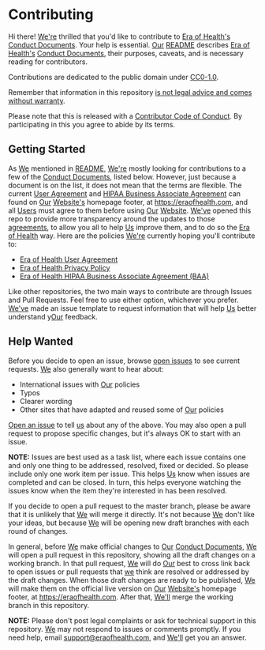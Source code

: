 # Contributing

Hi there! [We're](terminology.md#era-of-health) thrilled that you'd like to contribute to [Era of Health's](terminology.md#era-of-health) [Conduct Documents](terminology.md#conduct-documents). Your help is essential. [Our](terminology.md#era-of-health) [README](README.md) describes [Era of Health's](terminology.md#era-of-health) [Conduct Documents](terminology.md#conduct-documents), their purposes, caveats, and is necessary reading for contributors.

Contributions are dedicated to the public domain under [CC0-1.0](LICENSE.md).

Remember that information in this repository [is not legal advice and comes without warranty](README.md#disclaimer).

Please note that this is released with a [Contributor Code of Conduct](https://www.contributor-covenant.org/version/1/4/code-of-conduct). By participating in this you agree to abide by its terms.

## Getting Started

As [We](terminology.md#era-of-health) mentioned in [README](README.md), [We're](terminology.md#era-of-health) mostly looking for contributions to a few of the [Conduct Documents](terminology.md#conduct-documents), listed below. However, just because a document is on the list, it does not mean that the terms are flexible. The current [User Agreement](user-agreement.md) and [HIPAA Business Associate Agreement](hipaa-baa.md) can found on [Our](terminology.md#era-of-health) [Website's](terminology.md#website) homepage footer, at https://eraofhealth.com, and all [Users](terminology.md#users) must agree to them before using [Our](terminology.md#era-of-health) [Website](terminology.md#website). [We've](terminology.md#era-of-health) opened this repo to provide more transparency around the updates to those [agreements](terminology.md#agreement), to allow you all to help [Us](terminology.md#era-of-health) improve them, and to do so the [Era of Health](terminology.md#era-of-health) way. Here are the policies [We're](terminology.md#era-of-health) currently hoping you'll contribute to:

* [Era of Health User Agreement](https://eraofhealth.com/user-agreement)
* [Era of Health Privacy Policy](https://eraofhealth.com/privacy-policy)
* [Era of Health HIPAA Business Associate Agreement (BAA)](https://eraofhealth.com/HIPPA-BAA)

Like other repositories, the two main ways to contribute are through Issues and Pull Requests. Feel free to use either option, whichever you prefer. [We've](terminology.md#era-of-health) made an issue template to request information that will help [Us](terminology.md#era-of-health) better understand y[Our](terminology.md#era-of-health) feedback.

## Help Wanted

Before you decide to open an issue, browse [open issues](https://github.com/eraofhealth/conduct/issues) to see current requests. [We](terminology.md#era-of-health) also generally want to hear about:

* International issues with [Our](terminology.md#era-of-health) policies
* Typos
* Clearer wording
* Other sites that have adapted and reused some of [Our](terminology.md#era-of-health) policies

[Open an issue](https://github.com/eraofhealth/conduct/issues/new) to tell [us](terminology.md#era-of-health) about any of the above. You may also open a pull request to propose specific changes, but it's always OK to start with an issue.

**NOTE:** Issues are best used as a task list, where each issue contains one and only one thing to be addressed, resolved, fixed or decided. So please include only one work item per issue. This helps [Us](terminology.md#era-of-health) know when issues are completed and can be closed. In turn, this helps everyone watching the issues know when the item they're interested in has been resolved.

If you decide to open a pull request to the master branch, please be aware that it is unlikely that [We](terminology.md#era-of-health) will merge it directly. It's not because [We](terminology.md#era-of-health) don't like your ideas, but because [We](terminology.md#era-of-health) will be opening new draft branches with each round of changes.

In general, before [We](terminology.md#era-of-health) make official changes to [Our](terminology.md#era-of-health) [Conduct Documents](terminology.md#conduct-documents), [We](terminology.md#era-of-health) will open a pull request in this repository, showing all the draft changes on a working branch. In that pull request, [We](terminology.md#era-of-health) will do [Our](terminology.md#era-of-health) best to cross link back to open issues or pull requests that [we](terminology.md#era-of-health) think are resolved or addressed by the draft changes. When those draft changes are ready to be published, [We](terminology.md#era-of-health) will make them on the official live version on [Our](terminology.md#era-of-health) [Website's](terminology.md#website) homepage footer, at https://eraofhealth.com. After that, [We'll](terminology.md#era-of-health) merge the working branch in this repository.

**NOTE:** Please don't post legal complaints or ask for technical support in this repository. [We](terminology.md#era-of-health) may not respond to issues or comments promptly. If you need help, email support@eraofhealth.com, and [We'll](terminology.md#era-of-health) get you an answer.
